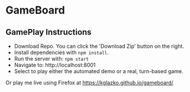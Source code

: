 # GameBoard
## GamePlay Instructions
* Download Repo. You can click the 'Download Zip' button on the right.
* Install dependencies with `npm install`.
* Run the server with: `npm start`
* Navigate to: http://localhost:8001
* Select to play either the automated demo or a real, turn-based game.

Or play me live using Firefox at https://kglazko.github.io/gameboard/
